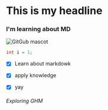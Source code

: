 # This is my headline
### I'm learning about MD




![GitGub mascot](https://octodex.github.com/images/daftpunktocat-thomas.gif)


```java
int i = 1;
```

- [x] Learn about markdowk
- [x] apply knowledge
- [x] yay


###### Exploring GHM

